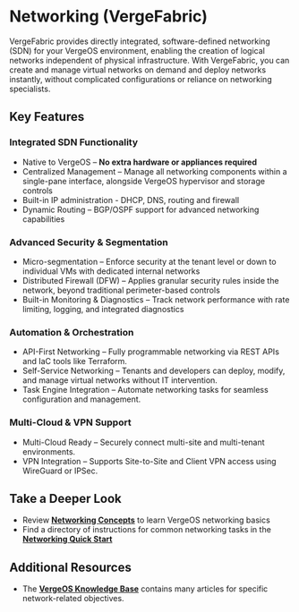 # Networking (VergeFabric)

VergeFabric provides directly integrated, software-defined networking (SDN) for your VergeOS environment, enabling the creation of logical networks independent of physical infrastructure. With VergeFabric, you can create and manage virtual networks on demand and deploy networks instantly, without complicated configurations or reliance on networking specialists.  

## Key Features

### Integrated SDN Functionality

- Native to VergeOS – **No extra hardware or appliances required**
- Centralized Management – Manage all networking components within a single-pane interface, alongside VergeOS hypervisor and storage controls
- Built-in IP administration - DHCP, DNS, routing and firewall 
- Dynamic Routing – BGP/OSPF support for advanced networking capabilities

### Advanced Security & Segmentation
- Micro-segmentation – Enforce security at the tenant level or down to individual VMs with dedicated internal networks
- Distributed Firewall (DFW) – Applies granular security rules inside the network, beyond traditional perimeter-based controls
- Built-in Monitoring & Diagnostics – Track network performance with rate limiting, logging, and integrated diagnostics

### Automation & Orchestration

- API-First Networking – Fully programmable networking via REST APIs and IaC tools like Terraform.
- Self-Service Networking – Tenants and developers can deploy, modify, and manage virtual networks without IT intervention.
- Task Engine Integration – Automate networking tasks for seamless configuration and management.

### Multi-Cloud & VPN Support
- Multi-Cloud Ready – Securely connect multi-site and multi-tenant environments.
- VPN Integration – Supports Site-to-Site and Client VPN access using WireGuard or IPSec.


## Take a Deeper Look

* Review [**Networking Concepts**](/product-guide/networks/network-concepts) to learn VergeOS networking basics
* Find a directory of instructions for common networking tasks in the [**Networking Quick Start**](/product-guide/networks/network-quickstart) 

## Additional Resources

* The [**VergeOS Knowledge Base**](/knowledge-base) contains many articles for specific network-related objectives.  
 

